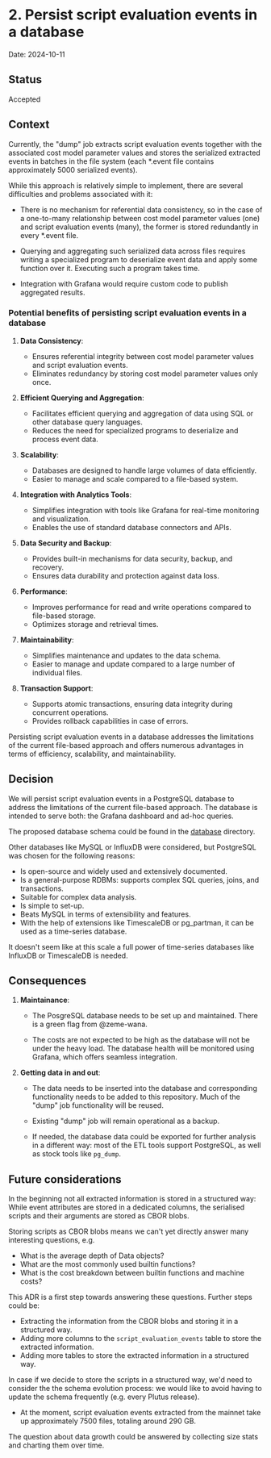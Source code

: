 # 2. Persist script evaluation events in a database

Date: 2024-10-11

## Status

Accepted

## Context

Currently, the "dump" job extracts script evaluation events together with the associated cost model parameter values and stores the serialized extracted events in batches in the file system (each \*.event file contains approximately 5000 serialized events).

While this approach is relatively simple to implement, there are several difficulties and problems associated with it:

- There is no mechanism for referential data consistency, so in the case of a one-to-many relationship between cost model parameter values (one) and script evaluation events (many), the former is stored redundantly in every \*.event file.

- Querying and aggregating such serialized data across files requires writing a specialized program to deserialize event data and apply some function over it. Executing such a program takes time.

- Integration with Grafana would require custom code to publish aggregated results.

### Potential benefits of persisting script evaluation events in a database

1. **Data Consistency**:

   - Ensures referential integrity between cost model parameter values and script evaluation events.
   - Eliminates redundancy by storing cost model parameter values only once.

2. **Efficient Querying and Aggregation**:

   - Facilitates efficient querying and aggregation of data using SQL or other database query languages.
   - Reduces the need for specialized programs to deserialize and process event data.

3. **Scalability**:

   - Databases are designed to handle large volumes of data efficiently.
   - Easier to manage and scale compared to a file-based system.

4. **Integration with Analytics Tools**:

   - Simplifies integration with tools like Grafana for real-time monitoring and visualization.
   - Enables the use of standard database connectors and APIs.

5. **Data Security and Backup**:

   - Provides built-in mechanisms for data security, backup, and recovery.
   - Ensures data durability and protection against data loss.

6. **Performance**:

   - Improves performance for read and write operations compared to file-based storage.
   - Optimizes storage and retrieval times.

7. **Maintainability**:

   - Simplifies maintenance and updates to the data schema.
   - Easier to manage and update compared to a large number of individual files.

8. **Transaction Support**:
   - Supports atomic transactions, ensuring data integrity during concurrent operations.
   - Provides rollback capabilities in case of errors.

Persisting script evaluation events in a database addresses the limitations of the current file-based approach and offers numerous advantages in terms of efficiency, scalability, and maintainability.

## Decision

We will persist script evaluation events in a PostgreSQL database to address the limitations of the current file-based approach. The database is intended to serve both: the Grafana dashboard and ad-hoc queries.

The proposed database schema could be found in the [database](../database) directory.

Other databases like MySQL or InfluxDB were considered, but PostgreSQL was chosen for the following reasons:

- Is open-source and widely used and extensively documented.
- Is a general-purpose RDBMs: supports complex SQL queries, joins, and transactions.
- Suitable for complex data analysis.
- Is simple to set-up.
- Beats MySQL in terms of extensibility and features.
- With the help of extensions like TimescaleDB or pg_partman, it can be used as a time-series database.

It doesn't seem like at this scale a full power of time-series databases like InfluxDB or TimescaleDB is needed.

## Consequences

1. **Maintainance**:

   - The PosgreSQL database needs to be set up and maintained. There is a green flag
     from @zeme-wana.

   - The costs are not expected to be high as the database will not be under the heavy load. The database health will be monitored using Grafana, which offers seamless integration.

2. **Getting data in and out**:

   - The data needs to be inserted into the database and corresponding functionality
     needs to be added to this repository. Much of the "dump" job functionality will be reused.

   - Existing "dump" job will remain operational as a backup.

   - If needed, the database data could be exported for further analysis in a different way: most of the ETL tools support PostgreSQL, as well as stock tools like `pg_dump`.

## Future considerations

In the beginning not all extracted information is stored in a structured way:
While event attributes are stored in a dedicated columns, the serialised scripts and their arguments are stored as CBOR blobs.

Storing scripts as CBOR blobs means we can't yet directly answer many interesting questions, e.g.

- What is the average depth of Data objects?
- What are the most commonly used builtin functions?
- What is the cost breakdown between builtin functions and machine costs?

This ADR is a first step towards answering these questions. Further steps could be:

- Extracting the information from the CBOR blobs and storing it in a structured way.
- Adding more columns to the `script_evaluation_events` table to store the extracted information.
- Adding more tables to store the extracted information in a structured way.

In case if we decide to store the scripts in a structured way, we'd need to consider the the schema evolution process: we would like to avoid having to update the schema frequently (e.g. every Plutus release).

- At the moment, script evaluation events extracted from the mainnet take up approximately 7500 files, totaling around 290 GB.

The question about data growth could be answered by collecting size stats and charting them over time.
